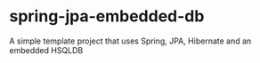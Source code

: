 spring-jpa-embedded-db
======================

A simple template project that uses Spring, JPA, Hibernate and an embedded HSQLDB
